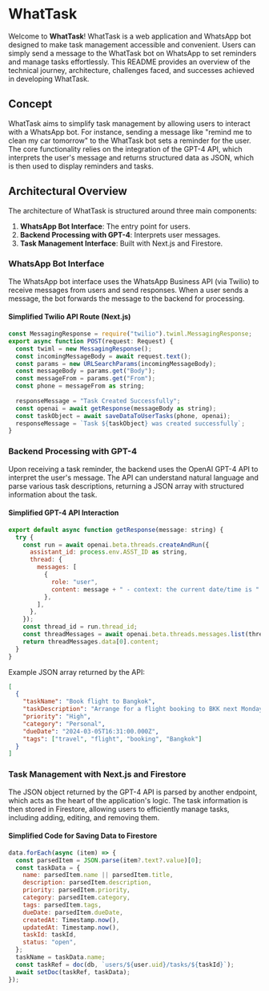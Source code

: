 # WhatTask

Welcome to **WhatTask**! WhatTask is a web application and WhatsApp bot designed to make task management accessible and convenient. Users can simply send a message to the WhatTask bot on WhatsApp to set reminders and manage tasks effortlessly. This README provides an overview of the technical journey, architecture, challenges faced, and successes achieved in developing WhatTask.

## Concept

WhatTask aims to simplify task management by allowing users to interact with a WhatsApp bot. For instance, sending a message like "remind me to clean my car tomorrow" to the WhatTask bot sets a reminder for the user. The core functionality relies on the integration of the GPT-4 API, which interprets the user's message and returns structured data as JSON, which is then used to display reminders and tasks.

## Architectural Overview

The architecture of WhatTask is structured around three main components:

1. **WhatsApp Bot Interface**: The entry point for users.
2. **Backend Processing with GPT-4**: Interprets user messages.
3. **Task Management Interface**: Built with Next.js and Firestore.

### WhatsApp Bot Interface

The WhatsApp bot interface uses the WhatsApp Business API (via Twilio) to receive messages from users and send responses. When a user sends a message, the bot forwards the message to the backend for processing.

#### Simplified Twilio API Route (Next.js)

```javascript
const MessagingResponse = require("twilio").twiml.MessagingResponse;
export async function POST(request: Request) {
  const twiml = new MessagingResponse();
  const incomingMessageBody = await request.text();
  const params = new URLSearchParams(incomingMessageBody);
  const messageBody = params.get("Body");
  const messageFrom = params.get("From");
  const phone = messageFrom as string;
 
  responseMessage = "Task Created Successfully";
  const openai = await getResponse(messageBody as string);
  const taskObject = await saveDataToUserTasks(phone, openai);
  responseMessage = `Task ${taskObject} was created successfully`;
}
```

### Backend Processing with GPT-4

Upon receiving a task reminder, the backend uses the OpenAI GPT-4 API to interpret the user's message. The API can understand natural language and parse various task descriptions, returning a JSON array with structured information about the task.

#### Simplified GPT-4 API Interaction

```javascript
export default async function getResponse(message: string) {
  try {
    const run = await openai.beta.threads.createAndRun({
      assistant_id: process.env.ASST_ID as string,
      thread: {
        messages: [
          {
            role: "user",
            content: message + " - context: the current date/time is " + getCurrentDateTime(),
          },
        ],
      },
    });
    const thread_id = run.thread_id;
    const threadMessages = await openai.beta.threads.messages.list(thread_id);
    return threadMessages.data[0].content;
  }
}
```

Example JSON array returned by the API:

```json
[
  {
    "taskName": "Book flight to Bangkok",
    "taskDescription": "Arrange for a flight booking to BKK next Monday.",
    "priority": "High",
    "category": "Personal",
    "dueDate": "2024-03-05T16:31:00.000Z",
    "tags": ["travel", "flight", "booking", "Bangkok"]
  }
]
```

### Task Management with Next.js and Firestore

The JSON object returned by the GPT-4 API is parsed by another endpoint, which acts as the heart of the application's logic. The task information is then stored in Firestore, allowing users to efficiently manage tasks, including adding, editing, and removing them.

#### Simplified Code for Saving Data to Firestore

```javascript
data.forEach(async (item) => {
  const parsedItem = JSON.parse(item?.text?.value)[0];
  const taskData = {
    name: parsedItem.name || parsedItem.title,
    description: parsedItem.description,
    priority: parsedItem.priority,
    category: parsedItem.category,
    tags: parsedItem.tags,
    dueDate: parsedItem.dueDate,
    createdAt: Timestamp.now(),
    updatedAt: Timestamp.now(),
    taskId: taskId,
    status: "open",
  };
  taskName = taskData.name;
  const taskRef = doc(db, `users/${user.uid}/tasks/${taskId}`);
  await setDoc(taskRef, taskData);
});
```
